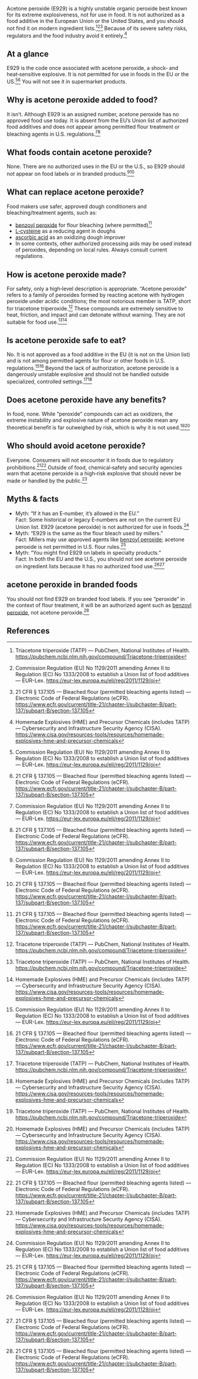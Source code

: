 Acetone peroxide (E929) is a highly unstable organic peroxide best known for its extreme explosiveness, not for use in food. It is not authorized as a food additive in the European Union or the United States, and you should not find it on modern ingredient lists.[^1][^2][^3] Because of its severe safety risks, regulators and the food industry avoid it entirely.[^4]

<!--more-->

## At a glance
E929 is the code once associated with acetone peroxide, a shock‑ and heat‑sensitive explosive. It is not permitted for use in foods in the EU or the US.[^2][^3] You will not see it in supermarket products.

## Why is acetone peroxide added to food?
It isn’t. Although E929 is an assigned number, acetone peroxide has no approved food use today. It is absent from the EU’s Union list of authorized food additives and does not appear among permitted flour treatment or bleaching agents in U.S. regulations.[^2][^3]

## What foods contain acetone peroxide?
None. There are no authorized uses in the EU or the U.S., so E929 should not appear on food labels or in branded products.[^2][^3]

## What can replace acetone peroxide?
Food makers use safer, approved dough conditioners and bleaching/treatment agents, such as:
- [benzoyl peroxide](/e928-benzole-peroxide) for flour bleaching (where permitted)[^3]
- [L‑cysteine](/e920-l-cysteine) as a reducing agent in doughs
- [ascorbic acid](/e300-ascorbic-acid) as an oxidizing dough improver
- In some contexts, other authorized processing aids may be used instead of peroxides, depending on local rules. Always consult current regulations.

## How is acetone peroxide made?
For safety, only a high‑level description is appropriate. “Acetone peroxide” refers to a family of peroxides formed by reacting acetone with hydrogen peroxide under acidic conditions; the most notorious member is TATP, short for triacetone triperoxide.[^1] These compounds are extremely sensitive to heat, friction, and impact and can detonate without warning. They are not suitable for food use.[^1][^4]

## Is acetone peroxide safe to eat?
No. It is not approved as a food additive in the EU (it is not on the Union list) and is not among permitted agents for flour or other foods in U.S. regulations.[^2][^3] Beyond the lack of authorization, acetone peroxide is a dangerously unstable explosive and should not be handled outside specialized, controlled settings.[^1][^4]

## Does acetone peroxide have any benefits?
In food, none. While “peroxide” compounds can act as oxidizers, the extreme instability and explosive nature of acetone peroxide mean any theoretical benefit is far outweighed by risk, which is why it is not used.[^1][^4]

## Who should avoid acetone peroxide?
Everyone. Consumers will not encounter it in foods due to regulatory prohibitions.[^2][^3] Outside of food, chemical‑safety and security agencies warn that acetone peroxide is a high‑risk explosive that should never be made or handled by the public.[^4]

## Myths & facts
- Myth: “If it has an E‑number, it’s allowed in the EU.”  
  Fact: Some historical or legacy E‑numbers are not on the current EU Union list. E929 (acetone peroxide) is not authorized for use in foods.[^2]
- Myth: “E929 is the same as the flour bleach used by millers.”  
  Fact: Millers may use approved agents like [benzoyl peroxide](/e928-benzole-peroxide); acetone peroxide is not permitted in U.S. flour rules.[^3]
- Myth: “You might find E929 on labels in specialty products.”  
  Fact: In both the EU and the U.S., you should not see acetone peroxide on ingredient lists because it has no authorized food use.[^2][^3]

## acetone peroxide in branded foods
You should not find E929 on branded food labels. If you see “peroxide” in the context of flour treatment, it will be an authorized agent such as [benzoyl peroxide](/e928-benzole-peroxide), not acetone peroxide.[^3]

## References
[^1]: Triacetone triperoxide (TATP) — PubChem, National Institutes of Health. https://pubchem.ncbi.nlm.nih.gov/compound/Triacetone-triperoxide
[^2]: Commission Regulation (EU) No 1129/2011 amending Annex II to Regulation (EC) No 1333/2008 to establish a Union list of food additives — EUR-Lex. https://eur-lex.europa.eu/eli/reg/2011/1129/oj
[^3]: 21 CFR § 137.105 — Bleached flour (permitted bleaching agents listed) — Electronic Code of Federal Regulations (eCFR). https://www.ecfr.gov/current/title-21/chapter-I/subchapter-B/part-137/subpart-B/section-137.105
[^4]: Homemade Explosives (HME) and Precursor Chemicals (includes TATP) — Cybersecurity and Infrastructure Security Agency (CISA). https://www.cisa.gov/resources-tools/resources/homemade-explosives-hme-and-precursor-chemicals
